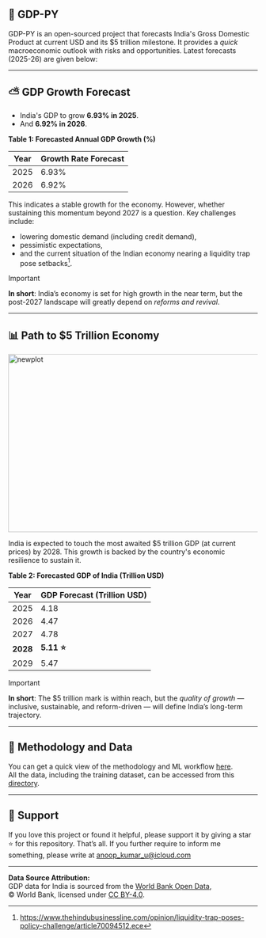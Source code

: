 ## 🚀 GDP-PY
GDP-PY is an open-sourced project that forecasts India's Gross Domestic Product at current USD and its $5 trillion milestone. It provides a *quick* macroeconomic outlook with risks and opportunities. Latest forecasts (2025-26) are given below:

---

## ⛅️ GDP Growth Forecast

- India's GDP to grow **6.93% in 2025**.
- And **6.92% in 2026**.

**Table 1: Forecasted Annual GDP Growth (%)**

| Year | Growth Rate Forecast|
|------|---------------------|
| 2025 | 6.93% |
| 2026 | 6.92% |

This indicates a stable growth for the economy. However, whether sustaining this momentum beyond 2027 is a question. Key challenges include:
- lowering domestic demand (including credit demand),
- pessimistic expectations,
- and the current situation of the Indian economy nearing a liquidity trap pose setbacks[^1].

> [!IMPORTANT]
> **In short**: India’s economy is set for high growth in the near term, but the post-2027 landscape will greatly depend on *reforms and revival*.

---

## 📊 Path to $5 Trillion Economy

<img width="907" height="360" alt="newplot" src="https://github.com/user-attachments/assets/dbd31417-94cd-4ac5-a237-82bbd3891bbb" />

India is expected to touch the most awaited $5 trillion GDP (at current prices) by 2028. This growth is backed by the country's economic resilience to sustain it. 

**Table 2: Forecasted GDP of India (Trillion USD)**

| Year | GDP Forecast (Trillion USD) |
|------|------------------------------|
| 2025 | 4.18 |
| 2026 | 4.47 |
| 2027 | 4.78 |
| **2028** | **5.11 ⭐️** |
| 2029 | 5.47 |

> [!IMPORTANT]
> **In short**: The $5 trillion mark is within reach, but the *quality of growth* — inclusive, sustainable, and reform-driven — will define India’s long-term trajectory.

---

## 🧠 Methodology and Data

You can get a quick view of the methodology and ML workflow [here](https://github.com/neuraledgeai/GDP-PY/blob/main/GDP-PY%20Project/Notebook/gdp_current_usd_india_forecast.ipynb).  
All the data, including the training dataset, can be accessed from this [directory](https://github.com/neuraledgeai/GDP-PY/tree/main/GDP-PY%20Project/Data).  

---

## 🙌 Support

If you love this project or found it helpful, please support it by giving a star ⭐️ for this repository. That’s all. If you further require to inform me something, please write at anoop_kumar_u@icloud.com 

---

**Data Source Attribution:**  
GDP data for India is sourced from the [World Bank Open Data](https://data.worldbank.org/indicator/NY.GDP.MKTP.CD?locations=IN),  
© World Bank, licensed under [CC BY-4.0](https://creativecommons.org/licenses/by/4.0/).  



[^1]: https://www.thehindubusinessline.com/opinion/liquidity-trap-poses-policy-challenge/article70094512.ece

